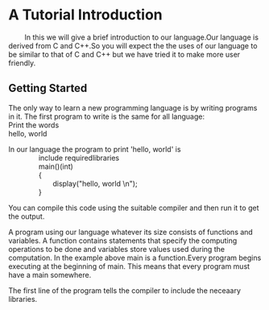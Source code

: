 # A Tutorial Introduction
&emsp;&emsp; In this we will give a brief introduction to our language.Our language is derived from C and C++.So you will expect the the uses of our language to be similar to that of C and C++ but we have tried it to make more user friendly.

## Getting Started
The only way to learn a new programming language is by writing programs in it. The first program to write is the same for all language:  
Print the words  
hello, world  

In our language the program to print 'hello, world' is  
&emsp;&emsp;&emsp;&emsp; include requiredlibraries  
&emsp;&emsp;&emsp;&emsp; main()(int)  
&emsp;&emsp;&emsp;&emsp; {  
&emsp;&emsp;&emsp;&emsp;&emsp;&emsp; display("hello, world \n");  
&emsp;&emsp;&emsp;&emsp; }  

You can compile this code using the suitable compiler and then run it to get the output.

A program using our language whatever its size consists of functions and variables. A function contains statements that specify the computing operations to be done and variables store values used during the computation. In the example above main is a function.Every program begins executing at the beginning of main. This means that every program must have a main somewhere.

The first line of the program tells the compiler to include the neceaary libraries.
